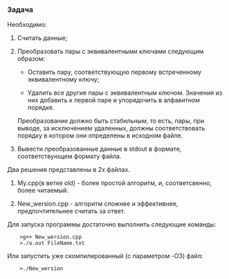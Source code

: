 ### Задача

Необходимо:

1. Считать данные;

2. Преобразовать пары с эквивалентными ключами следующим образом:
    - Оставить пару, соответствующую первому встреченному эквивалентному ключу;
  
    - Удалить все другие пары с эквивалентным ключом. Значения из них добавить к первой паре и упорядочить в алфавитном порядке.

    Преобразование должно быть стабильным, то есть, пары, при выводе, за исключением удаленных, должны соответствовать порядку в котором они определены в исходном файле.

3. Вывести преобразованные данные в stdout в формате, соответствующем формату файла.

Два решения представлены в 2х файлах.

1. My.cpp(в ветке old) - более простой алгоритм, и, соответсвенно, более читаемый.

2. New_wersion.cpp - алгоритм сложнее и эффективнее, предпочтительнее считать за ответ.

Для запуска программы достаточно выполнить следующие команды:

        >g++ New_wersion.cpp
        >./a.out FileName.txt

Или запустить уже скомпилированный (с параметром -O3) файл:

        >./New_wersion
